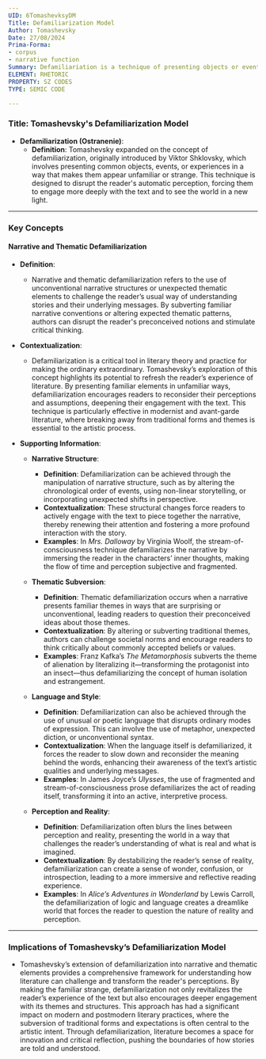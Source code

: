 ```yaml
---
UID: 6TomashevksyDM
Title: Defamiliarization Model
Author: Tomashevsky
Date: 27/08/2024
Prima-Forma:
- corpus
- narrative function
Summary: Defamiliariation is a technique of presenting objects or events in unfamiliar ways to make the reader perceive them differently
ELEMENT: RHETORIC
PROPERTY: SZ CODES
TYPE: SEMIC CODE

---
```

### Title: **Tomashevsky's Defamiliarization Model**

- **Defamiliarization (Ostranenie)**:
  - **Definition**: Tomashevsky expanded on the concept of defamiliarization, originally introduced by Viktor Shklovsky, which involves presenting common objects, events, or experiences in a way that makes them appear unfamiliar or strange. This technique is designed to disrupt the reader's automatic perception, forcing them to engage more deeply with the text and to see the world in a new light.

---

### **Key Concepts**

#### **Narrative and Thematic Defamiliarization**

- **Definition**:
  - Narrative and thematic defamiliarization refers to the use of unconventional narrative structures or unexpected thematic elements to challenge the reader’s usual way of understanding stories and their underlying messages. By subverting familiar narrative conventions or altering expected thematic patterns, authors can disrupt the reader's preconceived notions and stimulate critical thinking.

- **Contextualization**:
  - Defamiliarization is a critical tool in literary theory and practice for making the ordinary extraordinary. Tomashevsky’s exploration of this concept highlights its potential to refresh the reader’s experience of literature. By presenting familiar elements in unfamiliar ways, defamiliarization encourages readers to reconsider their perceptions and assumptions, deepening their engagement with the text. This technique is particularly effective in modernist and avant-garde literature, where breaking away from traditional forms and themes is essential to the artistic process.

- **Supporting Information**:
  - **Narrative Structure**:
    - **Definition**: Defamiliarization can be achieved through the manipulation of narrative structure, such as by altering the chronological order of events, using non-linear storytelling, or incorporating unexpected shifts in perspective.
    - **Contextualization**: These structural changes force readers to actively engage with the text to piece together the narrative, thereby renewing their attention and fostering a more profound interaction with the story.
    - **Examples**: In *Mrs. Dalloway* by Virginia Woolf, the stream-of-consciousness technique defamiliarizes the narrative by immersing the reader in the characters’ inner thoughts, making the flow of time and perception subjective and fragmented.

  - **Thematic Subversion**:
    - **Definition**: Thematic defamiliarization occurs when a narrative presents familiar themes in ways that are surprising or unconventional, leading readers to question their preconceived ideas about those themes.
    - **Contextualization**: By altering or subverting traditional themes, authors can challenge societal norms and encourage readers to think critically about commonly accepted beliefs or values.
    - **Examples**: Franz Kafka’s *The Metamorphosis* subverts the theme of alienation by literalizing it—transforming the protagonist into an insect—thus defamiliarizing the concept of human isolation and estrangement.

  - **Language and Style**:
    - **Definition**: Defamiliarization can also be achieved through the use of unusual or poetic language that disrupts ordinary modes of expression. This can involve the use of metaphor, unexpected diction, or unconventional syntax.
    - **Contextualization**: When the language itself is defamiliarized, it forces the reader to slow down and reconsider the meaning behind the words, enhancing their awareness of the text’s artistic qualities and underlying messages.
    - **Examples**: In James Joyce’s *Ulysses*, the use of fragmented and stream-of-consciousness prose defamiliarizes the act of reading itself, transforming it into an active, interpretive process.

  - **Perception and Reality**:
    - **Definition**: Defamiliarization often blurs the lines between perception and reality, presenting the world in a way that challenges the reader’s understanding of what is real and what is imagined.
    - **Contextualization**: By destabilizing the reader’s sense of reality, defamiliarization can create a sense of wonder, confusion, or introspection, leading to a more immersive and reflective reading experience.
    - **Examples**: In *Alice’s Adventures in Wonderland* by Lewis Carroll, the defamiliarization of logic and language creates a dreamlike world that forces the reader to question the nature of reality and perception.

---

### **Implications of Tomashevsky’s Defamiliarization Model**

- Tomashevsky’s extension of defamiliarization into narrative and thematic elements provides a comprehensive framework for understanding how literature can challenge and transform the reader's perceptions. By making the familiar strange, defamiliarization not only revitalizes the reader’s experience of the text but also encourages deeper engagement with its themes and structures. This approach has had a significant impact on modern and postmodern literary practices, where the subversion of traditional forms and expectations is often central to the artistic intent. Through defamiliarization, literature becomes a space for innovation and critical reflection, pushing the boundaries of how stories are told and understood.